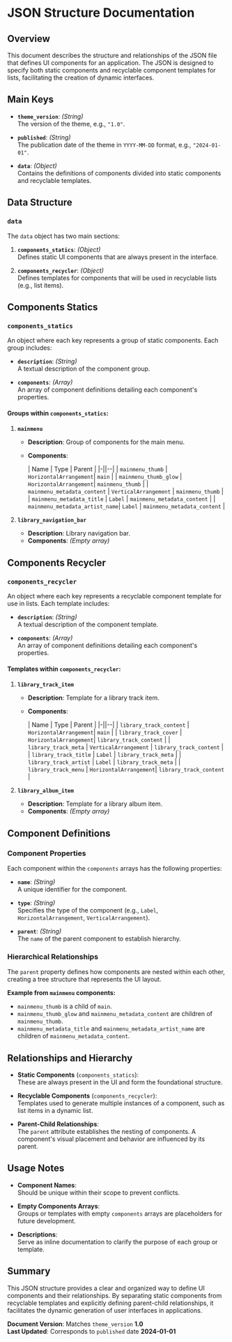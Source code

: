 # JSON Structure Documentation

## Overview

This document describes the structure and relationships of the JSON file that defines UI components for an application. The JSON is designed to specify both static components and recyclable component templates for lists, facilitating the creation of dynamic interfaces.



## Main Keys

- **`theme_version`**: *(String)*  
  The version of the theme, e.g., `"1.0"`.

- **`published`**: *(String)*  
  The publication date of the theme in `YYYY-MM-DD` format, e.g., `"2024-01-01"`.

- **`data`**: *(Object)*  
  Contains the definitions of components divided into static components and recyclable templates.



## Data Structure

### `data`

The `data` object has two main sections:

1. **`components_statics`**: *(Object)*  
   Defines static UI components that are always present in the interface.

2. **`components_recycler`**: *(Object)*  
   Defines templates for components that will be used in recyclable lists (e.g., list items).



## Components Statics

### `components_statics`

An object where each key represents a group of static components. Each group includes:

- **`description`**: *(String)*  
  A textual description of the component group.

- **`components`**: *(Array)*  
  An array of component definitions detailing each component's properties.

#### Groups within `components_statics`:

1. **`mainmenu`**

   - **Description**: Group of components for the main menu.
   - **Components**:

     | Name                          | Type                   | Parent                         |
     |-||--|
     | `mainmenu_thumb`              | `HorizontalArrangement`| `main`                         |
     | `mainmenu_thumb_glow`         | `HorizontalArrangement`| `mainmenu_thumb`               |
     | `mainmenu_metadata_content`   | `VerticalArrangement`  | `mainmenu_thumb`               |
     | `mainmenu_metadata_title`     | `Label`                | `mainmenu_metadata_content`    |
     | `mainmenu_metadata_artist_name`| `Label`               | `mainmenu_metadata_content`    |

2. **`library_navigation_bar`**

   - **Description**: Library navigation bar.
   - **Components**: *(Empty array)*



## Components Recycler

### `components_recycler`

An object where each key represents a recyclable component template for use in lists. Each template includes:

- **`description`**: *(String)*  
  A textual description of the component template.

- **`components`**: *(Array)*  
  An array of component definitions detailing each component's properties.

#### Templates within `components_recycler`:

1. **`library_track_item`**

   - **Description**: Template for a library track item.
   - **Components**:

     | Name                    | Type                   | Parent                   |
     |-||--|
     | `library_track_content` | `HorizontalArrangement`| `main`                   |
     | `library_track_cover`   | `HorizontalArrangement`| `library_track_content`  |
     | `library_track_meta`    | `VerticalArrangement`  | `library_track_content`  |
     | `library_track_title`   | `Label`                | `library_track_meta`     |
     | `library_track_artist`  | `Label`                | `library_track_meta`     |
     | `library_track_menu`    | `HorizontalArrangement`| `library_track_content`  |

2. **`library_album_item`**

   - **Description**: Template for a library album item.
   - **Components**: *(Empty array)*



## Component Definitions

### Component Properties

Each component within the `components` arrays has the following properties:

- **`name`**: *(String)*  
  A unique identifier for the component.

- **`type`**: *(String)*  
  Specifies the type of the component (e.g., `Label`, `HorizontalArrangement`, `VerticalArrangement`).

- **`parent`**: *(String)*  
  The `name` of the parent component to establish hierarchy.

### Hierarchical Relationships

The `parent` property defines how components are nested within each other, creating a tree structure that represents the UI layout.

**Example from `mainmenu` components:**

- `mainmenu_thumb` is a child of `main`.
- `mainmenu_thumb_glow` and `mainmenu_metadata_content` are children of `mainmenu_thumb`.
- `mainmenu_metadata_title` and `mainmenu_metadata_artist_name` are children of `mainmenu_metadata_content`.



## Relationships and Hierarchy

- **Static Components** (`components_statics`):  
  These are always present in the UI and form the foundational structure.

- **Recyclable Components** (`components_recycler`):  
  Templates used to generate multiple instances of a component, such as list items in a dynamic list.

- **Parent-Child Relationships**:  
  The `parent` attribute establishes the nesting of components. A component's visual placement and behavior are influenced by its parent.



## Usage Notes

- **Component Names**:  
  Should be unique within their scope to prevent conflicts.

- **Empty Components Arrays**:  
  Groups or templates with empty `components` arrays are placeholders for future development.

- **Descriptions**:  
  Serve as inline documentation to clarify the purpose of each group or template.



## Summary

This JSON structure provides a clear and organized way to define UI components and their relationships. By separating static components from recyclable templates and explicitly defining parent-child relationships, it facilitates the dynamic generation of user interfaces in applications.



**Document Version**: Matches `theme_version` **1.0**  
**Last Updated**: Corresponds to `published` date **2024-01-01**
